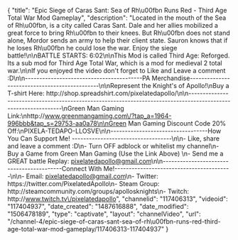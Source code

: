 {
    "title": "Epic Siege of Caras Sant: Sea of Rh\u00fbn Runs Red - Third Age Total War Mod Gameplay",
    "description": "Located in the mouth of the Sea of Rh\u00fbn, is a city called Caras Sant.  Dale and her allies mobilized a great force to bring Rh\u00fbn to their knees. But Rh\u00fbn does not stand alone, Mordor sends an army to help their client state.  Sauron knows that if he loses Rh\u00fbn he could lose the war.  Enjoy the siege battle!\n\nBATTLE STARTS: 6:02\n\nThis Mod is called Third Age: Reforged.  Its a sub mod for Third Age Total War, which is a mod for medieval 2 total war.\n\nIf you enjoyed the video don't forget to Like and Leave a comment :D\n\n-----------------------------------------PA Merchandise----------------------------------------------\n\nRepresent the Knight's of Apollo!\nBuy a T-shirt Here: http:\/\/shop.spreadshirt.com\/pixelatedapollo\/\n\n---------------------------------------------------------------------------------------------------------------\nGreen Man Gaming Link:\nhttp:\/\/www.greenmangaming.com\/?tap_a=1964-996bbb&tap_s=29753-aa0a78\n\nGreen Man Gaming Discount Code 20% Off:\nPIXELA-TEDAPO-LLOSVE\n\n----------------------------------How You Can Support Me! -----------------------------------\n\n- Like, share and leave a comment :D\n- Turn OFF adblock or whitelist my channel\n- Buy a Game from Green Man Gaming (Use the Link Above) \n- Send me a GREAT battle Replay: pixelatedapollo@gmail.com\n\n------------------------------------------Connect With Me!-----------------------------------------\n\n- Email: pixelatedapollo@gmail.com\n- Twitter: https:\/\/twitter.com\/PixelatedApollo\n- Steam Group:  http:\/\/steamcommunity.com\/groups\/apollosknights\n- Twitch: http:\/\/www.twitch.tv\/pixelatedapollo",
    "channelid": "117406313",
    "videoid": "117404937",
    "date_created": "1487616888",
    "date_modified": "1506478189",
    "type": "captivate",
    "layout": "channelVideo",
    "url": "\/channel-4\/epic-siege-of-caras-sant-sea-of-rh\u00fbn-runs-red-third-age-total-war-mod-gameplay\/117406313-117404937"
}